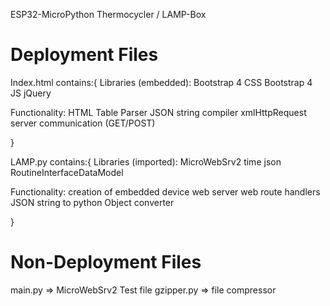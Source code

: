 ESP32-MicroPython Thermocycler / LAMP-Box

Deployment Files
===================================================================================
Index.html contains:{
  Libraries (embedded):
  Bootstrap 4 CSS
  Bootstrap 4 JS
  jQuery

  Functionality:
  HTML Table Parser
  JSON string compiler
  xmlHttpRequest server communication (GET/POST)

}

LAMP.py contains:{
  Libraries (imported):
  MicroWebSrv2
  time
  json
  RoutineInterfaceDataModel

  Functionality:
  creation of embedded device web server
  web route handlers
  JSON string to python Object converter

}

Non-Deployment Files
=================================================================================
main.py => MicroWebSrv2 Test file
gzipper.py => file compressor
